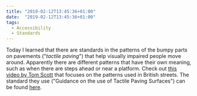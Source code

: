 ```yaml
---
title: "2019-02-12T13:45:36+01:00"
date:  "2019-02-12T13:45:36+01:00"
tags:
  - Accessibility
  - Standards
---
```


Today I learned that there are standards in the patterns of the bumpy parts on pavements ("*tactile paving*") that help visually impaired people move around. Apparently there are different patterns that have their own meaning, such as when there are steps ahead or near a platform. Check out [this video by Tom Scott](https://youtu.be/cdPymLgfXSY) that focuses on the patterns used in British streets. The standard they use ("Guidance on the use of Tactile Paving Surfaces") can be found [here](https://assets.publishing.service.gov.uk/government/uploads/system/uploads/attachment_data/file/289245/tactile-paving-surfaces.pdf).
